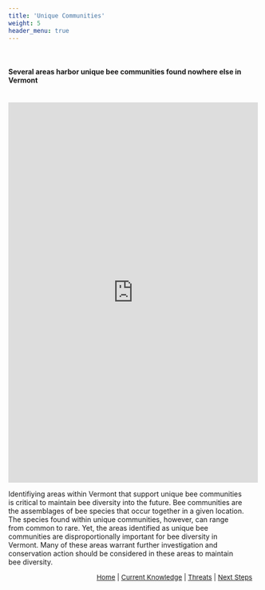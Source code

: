 ```yaml
---
title: 'Unique Communities'
weight: 5
header_menu: true
---
```

<br>
<div class="lead"><h4>
Several areas harbor unique bee communities found nowhere else in Vermont
</h4>
</div>

<br>

<div class="row">

<div class="col-lg-8 h_iframe">
<iframe style="height:760px;max-width:750px;min-width:500px;" src="https://missions.vtatlasoflife.org/Uniq_Comm_Leaflet.html" frameBorder="0" allowtransparency="true">
</iframe>
</div>

<!-- onload='javascript:(function(o){o.style.height=o.contentWindow.document.body.scrollHeight+"px";}(this));' -->

<div class="col-lg-4">
<p style="padding-right:30px">
Identifiying areas within Vermont that support unique bee communities is critical to maintain bee diversity into the future. Bee communities are the assemblages of bee species that occur together in a given location. The species found within unique communities, however, can range from common to rare. Yet, the areas identified as unique bee communities are disproportionally important for bee diversity in Vermont. Many of these areas warrant further investigation and conservation action should be considered in these areas to maintain bee diversity.
</p>
</div>

</div>

<p style="font-size: 10pt; text-align: right; margin-right: 3%"><a href="https://vtecostudies.github.io/SoBees_LandingPage/">Home</a> | <a href="https://vtecostudies.github.io/SoBees_Current_Knowledge/">Current Knowledge</a> | <a href="https://vtecostudies.github.io/SoBees_Threats/">Threats</a> | <a href="https://vtecostudies.github.io/SoBees_Next_Steps/">Next Steps</a></p>
